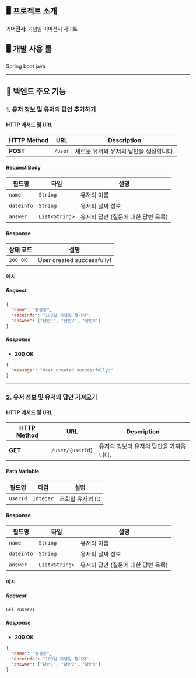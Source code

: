 ## 🖥️ 프로젝트 소개
**기머전시**: 기념일 이머전시 사이트

## 🖥️ 개발 사용 툴 
Spring boot
java

---

## 📌 백엔드 주요 기능

### 1. **유저 정보 및 유저의 답안 추가하기**
#### **HTTP 메서드 및 URL**
| **HTTP Method** | **URL**       | **Description**                         |
|-----------------|---------------|-----------------------------------------|
| **POST**        | `/user`       | 새로운 유저와 유저의 답안을 생성합니다. |

#### **Request Body**
| **필드명**     | **타입**         | **설명**                           |
|----------------|------------------|------------------------------------|
| `name`         | `String`         | 유저의 이름                        |
| `dateinfo`     | `String`         | 유저의 날짜 정보                   |
| `answer`       | `List<String>`   | 유저의 답안 (질문에 대한 답변 목록) |

#### **Response**
| **상태 코드** | **설명**                           |
|---------------|------------------------------------|
| `200 OK`      | User created successfully!         |

#### **예시**
##### Request
```json
{
  "name": "홍길동",
  "dateinfo": "100일 기념일 챙기자",
  "answer": ["답안1", "답안2", "답안3"]
}
```

##### Response
- **200 OK**
```json
{
  "message": "User created successfully!"
}
```

---

### 2. **유저 정보 및 유저의 답안 가져오기**
#### **HTTP 메서드 및 URL**
| **HTTP Method** | **URL**             | **Description**                         |
|-----------------|---------------------|-----------------------------------------|
| **GET**         | `/user/{userId}`     | 유저의 정보와 유저의 답안을 가져옵니다. |

#### **Path Variable**
| **필드명**     | **타입**          | **설명**                              |
|----------------|-------------------|---------------------------------------|
| `userId`       | `Integer`         | 조회할 유저의 ID                      |

#### **Response**
| **필드명**     | **타입**          | **설명**                              |
|----------------|-------------------|---------------------------------------|
| `name`         | `String`          | 유저의 이름                           |
| `dateinfo`     | `String`          | 유저의 날짜 정보                      |
| `answer`       | `List<String>`    | 유저의 답안 (질문에 대한 답변 목록)   |

#### **예시**
##### Request
```http
GET /user/1
```

##### Response
- **200 OK**
```json
{
  "name": "홍길동",
  "dateinfo": "100일 기념일 챙기자",
  "answer": ["답안1", "답안2", "답안3"]
}
```



